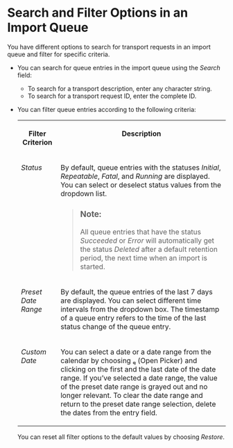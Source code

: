 <!-- loio3228b4c9de664dedb36532622d152a5f -->

<link rel="stylesheet" type="text/css" href="../css/sap-icons.css"/>

# Search and Filter Options in an Import Queue

You have different options to search for transport requests in an import queue and filter for specific criteria.

-   You can search for queue entries in the import queue using the *Search* field:

    -   To search for a transport description, enter any character string.
    -   To search for a transport request ID, enter the complete ID.

-   You can filter queue entries according to the following criteria:


    <table>
    <tr>
    <th valign="top">

    Filter Criterion
    
    </th>
    <th valign="top">

    Description
    
    </th>
    </tr>
    <tr>
    <td valign="top">
    
    *Status* 
    
    </td>
    <td valign="top">
    
    By default, queue entries with the statuses *Initial*, *Repeatable*, *Fatal*, and *Running* are displayed. You can select or deselect status values from the dropdown list.

    > ### Note:  
    > All queue entries that have the status *Succeeded* or *Error* will automatically get the status *Deleted* after a default retention period, the next time when an import is started.


    
    </td>
    </tr>
    <tr>
    <td valign="top">
    
    *Preset Date Range*
    
    </td>
    <td valign="top">
    
    By default, the queue entries of the last 7 days are displayed. You can select different time intervals from the dropdown box. The timestamp of a queue entry refers to the time of the last status change of the queue entry.
    
    </td>
    </tr>
    <tr>
    <td valign="top">
    
    *Custom Date*
    
    </td>
    <td valign="top">
    
    You can select a date or a date range from the calendar by choosing <span class="SAP-icons-V5"></span> \(Open Picker\) and clicking on the first and the last date of the date range. If you’ve selected a date range, the value of the preset date range is grayed out and no longer relevant. To clear the date range and return to the preset date range selection, delete the dates from the entry field.
    
    </td>
    </tr>
    </table>
    
    You can reset all filter options to the default values by choosing *Restore*.


